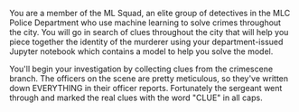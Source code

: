 You are a member of the ML Squad, an elite group of detectives in the MLC Police Department who use machine learning to solve crimes throughout the city.  You will go in search of clues throughout the city that will help you piece together the identity of the murderer using your department-issued Jupyter notebook which contains a model to help you solve the model. 

You'll begin your investigation by collecting clues from the crimescene branch.  The officers on the scene are pretty meticulous, so they've written down EVERYTHING in their officer reports. Fortunately the sergeant went through and marked the real clues with the word "CLUE" in all caps.
